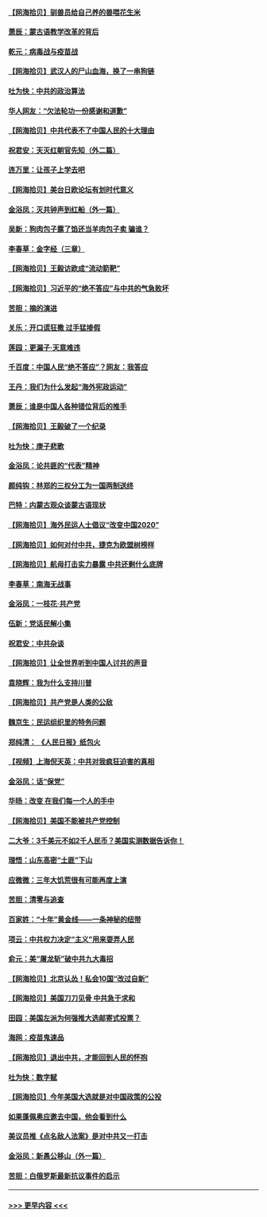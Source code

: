 #### [【网海拾贝】驯兽员给自己养的兽喂花生米](../pages/nsc993/n12393919.md?t=09102351) 
#### [萧辰：蒙古语教学改革的背后](../pages/nsc993/n12393677.md?t=09102351) 
#### [乾元：病毒战与疫苗战](../pages/nsc993/n12393107.md?t=09102351) 
#### [【网海拾贝】武汉人的尸山血海，换了一串狗链](../pages/nsc993/n12393043.md?t=09102351) 
#### [吐为快：中共的政治算法](../pages/nsc993/n12390506.md?t=09102351) 
#### [华人网友：“欠法轮功一份感谢和道歉”](../pages/nsc993/n12390098.md?t=09102351) 
#### [【网海拾贝】中共代表不了中国人民的十大理由](../pages/nsc993/n12388155.md?t=09102351) 
#### [祝君安：天灭红朝官先知（外二篇）](../pages/nsc993/n12387957.md?t=09102351) 
#### [连万里：让孩子上学去吧](../pages/nsc993/n12385309.md?t=09102351) 
#### [【网海拾贝】美台日欧论坛有划时代意义](../pages/nsc993/n12385232.md?t=09102351) 
#### [金浴凤：灭共钟声到红船（外一篇）](../pages/nsc993/n12385154.md?t=09102351) 
#### [吴新：狗肉包子露了馅还当羊肉包子卖 骗谁？](../pages/nsc993/n12385133.md?t=09102351) 
#### [李春草：金字经（三章）](../pages/nsc993/n12383691.md?t=09102351) 
#### [【网海拾贝】王毅访欧成“流动箭靶”](../pages/nsc993/n12383338.md?t=09102351) 
#### [【网海拾贝】习近平的“绝不答应”与中共的气急败坏](../pages/nsc993/n12382819.md?t=09102351) 
#### [苦胆：摘的演进](../pages/nsc993/n12382619.md?t=09102351) 
#### [关乐：开口谎狂撒 过手猛掺假](../pages/nsc993/n12382604.md?t=09102351) 
#### [莲园：更漏子‧天意难违](../pages/nsc993/n12382598.md?t=09102351) 
#### [千百度：中国人民“绝不答应”？网友：我答应](../pages/nsc993/n12382024.md?t=09102351) 
#### [王丹：我们为什么发起“海外宪政运动”](../pages/nsc993/n12380286.md?t=09102351) 
#### [萧辰：谁是中国人各种错位背后的推手](../pages/nsc993/n12379800.md?t=09102351) 
#### [【网海拾贝】王毅破了一个纪录](../pages/nsc993/n12379251.md?t=09102351) 
#### [吐为快：庚子悲歌](../pages/nsc993/n12378821.md?t=09102351) 
#### [金浴凤：论共匪的“代表”精神](../pages/nsc993/n12377546.md?t=09102351) 
#### [颜纯钩：林郑的三权分工为一国两制送终](../pages/nsc993/n12377306.md?t=09102351) 
#### [巴特：内蒙古观众谈蒙古语现状](../pages/nsc993/n12376923.md?t=09102351) 
#### [【网海拾贝】海外民运人士倡议“改变中国2020”](../pages/nsc993/n12376682.md?t=09102351) 
#### [【网海拾贝】如何对付中共，捷克为欧盟树榜样](../pages/nsc993/n12374209.md?t=09102351) 
#### [【网海拾贝】航母打击实力暴露 中共还剩什么底牌](../pages/nsc993/n12371825.md?t=09102351) 
#### [李春草：南海无战事](../pages/nsc993/n12371159.md?t=09102351) 
#### [金浴凤：一枝花·共产党](../pages/nsc993/n12368757.md?t=09102351) 
#### [伍新：党话民解小集](../pages/nsc993/n12366907.md?t=09102351) 
#### [祝君安：中共杂谈](../pages/nsc993/n12366076.md?t=09102351) 
#### [【网海拾贝】让全世界听到中国人讨共的声音](../pages/nsc993/n12365569.md?t=09102351) 
#### [袁晓辉：我为什么支持川普](../pages/nsc993/n12362670.md?t=09102351) 
#### [【网海拾贝】共产党是人类的公敌](../pages/nsc993/n12363182.md?t=09102351) 
#### [魏京生：民运组织里的特务问题](../pages/nsc993/n12363010.md?t=09102351) 
#### [郑纯清： 《人民日报》纸包火](../pages/nsc993/n12362706.md?t=09102351) 
#### [【视频】上海倪天英：中共对我疯狂迫害的真相](../pages/nsc993/n12356341.md?t=09102351) 
#### [金浴凤：话“保党”](../pages/nsc993/n12361867.md?t=09102351) 
#### [华旸：改变 在我们每一个人的手中](../pages/nsc993/n12361774.md?t=09102351) 
#### [【网海拾贝】美国不能被共产党控制](../pages/nsc993/n12360271.md?t=09102351) 
#### [二大爷：3千美元不如2千人民币？美国实测数据告诉你！](../pages/nsc993/n12358563.md?t=09102351) 
#### [理悟：山东高密“土匪”下山](../pages/nsc993/n12358535.md?t=09102351) 
#### [应微微：三年大饥荒很有可能再度上演](../pages/nsc993/n12358523.md?t=09102351) 
#### [苦胆：清零与追查](../pages/nsc993/n12358501.md?t=09102351) 
#### [百家姓：“十年”黄金线——一条神秘的纽带](../pages/nsc993/n12358319.md?t=09102351) 
#### [项云：中共权力决定“主义”用来耍弄人民](../pages/nsc993/n12358172.md?t=09102351) 
#### [俞元：美“屠龙斩”破中共九大毒招](../pages/nsc993/n12357822.md?t=09102351) 
#### [【网海拾贝】北京认怂！私会10国“改过自新”](../pages/nsc993/n12357784.md?t=09102351) 
#### [【网海拾贝】美国刀刀见骨 中共急于求和](../pages/nsc993/n12355511.md?t=09102351) 
#### [田园：美国左派为何强推大选邮寄式投票？](../pages/nsc993/n12352963.md?t=09102351) 
#### [海网：疫苗鬼速品](../pages/nsc993/n12354438.md?t=09102351) 
#### [【网海拾贝】退出中共，才能回到人民的怀抱](../pages/nsc993/n12352634.md?t=09102351) 
#### [吐为快：数字赋](../pages/nsc993/n12352317.md?t=09102351) 
#### [【网海拾贝】今年美国大选就是对中国政策的公投](../pages/nsc993/n12350973.md?t=09102351) 
#### [如果蓬佩奥应邀去中国，他会看到什么](../pages/nsc993/n12350945.md?t=09102351) 
#### [美议员推《点名敌人法案》是对中共又一打击](../pages/nsc993/n12350765.md?t=09102351) 
#### [金浴凤：新愚公移山（外一篇）](../pages/nsc993/n12350253.md?t=09102351) 
#### [苦胆：白俄罗斯最新抗议事件的启示](../pages/nsc993/n12349989.md?t=09102351) 

----
#### [ >>> 更早内容 <<< ](../indexes/nsc993-earlier.md)
